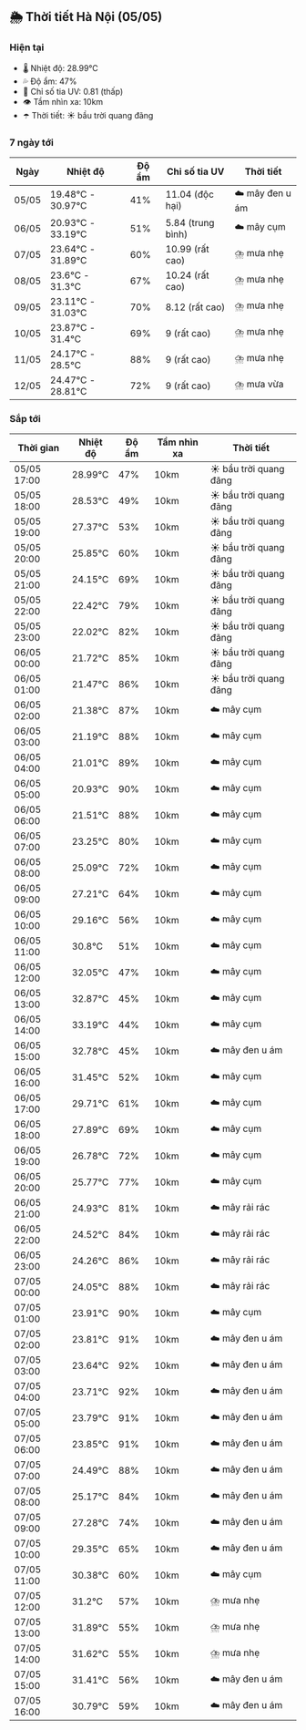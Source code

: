 ## 🌦️ Thời tiết Hà Nội (05/05)

### Hiện tại

- 🌡️ Nhiệt độ: 28.99℃
- 💦 Độ ẩm: 47%
- 🌟 Chỉ số tia UV: 0.81 (thấp)
- 👁️ Tầm nhìn xa: 10km
- ☂️ Thời tiết: ☀️ bầu trời quang đãng

### 7 ngày tới

| Ngày | Nhiệt độ | Độ ẩm | Chỉ số tia UV | Thời tiết |
| --- | --- | --- | --- | --- |
| 05/05 | 19.48℃ - 30.97℃ | 41% | 11.04 (độc hại) | ☁️ mây đen u ám |
| 06/05 | 20.93℃ - 33.19℃ | 51% | 5.84 (trung bình) | ☁️ mây cụm |
| 07/05 | 23.64℃ - 31.89℃ | 60% | 10.99 (rất cao) | ⛈️ mưa nhẹ |
| 08/05 | 23.6℃ - 31.3℃ | 67% | 10.24 (rất cao) | ⛈️ mưa nhẹ |
| 09/05 | 23.11℃ - 31.03℃ | 70% | 8.12 (rất cao) | ⛈️ mưa nhẹ |
| 10/05 | 23.87℃ - 31.4℃ | 69% | 9 (rất cao) | ⛈️ mưa nhẹ |
| 11/05 | 24.17℃ - 28.5℃ | 88% | 9 (rất cao) | ⛈️ mưa nhẹ |
| 12/05 | 24.47℃ - 28.81℃ | 72% | 9 (rất cao) | ⛈️ mưa vừa |

### Sắp tới

| Thời gian | Nhiệt độ | Độ ẩm | Tầm nhìn xa | Thời tiết |
| --- | --- | --- | --- | --- |
| 05/05 17:00 | 28.99℃ | 47% | 10km | ☀️ bầu trời quang đãng |
| 05/05 18:00 | 28.53℃ | 49% | 10km | ☀️ bầu trời quang đãng |
| 05/05 19:00 | 27.37℃ | 53% | 10km | ☀️ bầu trời quang đãng |
| 05/05 20:00 | 25.85℃ | 60% | 10km | ☀️ bầu trời quang đãng |
| 05/05 21:00 | 24.15℃ | 69% | 10km | ☀️ bầu trời quang đãng |
| 05/05 22:00 | 22.42℃ | 79% | 10km | ☀️ bầu trời quang đãng |
| 05/05 23:00 | 22.02℃ | 82% | 10km | ☀️ bầu trời quang đãng |
| 06/05 00:00 | 21.72℃ | 85% | 10km | ☀️ bầu trời quang đãng |
| 06/05 01:00 | 21.47℃ | 86% | 10km | ☀️ bầu trời quang đãng |
| 06/05 02:00 | 21.38℃ | 87% | 10km | ☁️ mây cụm |
| 06/05 03:00 | 21.19℃ | 88% | 10km | ☁️ mây cụm |
| 06/05 04:00 | 21.01℃ | 89% | 10km | ☁️ mây cụm |
| 06/05 05:00 | 20.93℃ | 90% | 10km | ☁️ mây cụm |
| 06/05 06:00 | 21.51℃ | 88% | 10km | ☁️ mây cụm |
| 06/05 07:00 | 23.25℃ | 80% | 10km | ☁️ mây cụm |
| 06/05 08:00 | 25.09℃ | 72% | 10km | ☁️ mây cụm |
| 06/05 09:00 | 27.21℃ | 64% | 10km | ☁️ mây cụm |
| 06/05 10:00 | 29.16℃ | 56% | 10km | ☁️ mây cụm |
| 06/05 11:00 | 30.8℃ | 51% | 10km | ☁️ mây cụm |
| 06/05 12:00 | 32.05℃ | 47% | 10km | ☁️ mây cụm |
| 06/05 13:00 | 32.87℃ | 45% | 10km | ☁️ mây cụm |
| 06/05 14:00 | 33.19℃ | 44% | 10km | ☁️ mây cụm |
| 06/05 15:00 | 32.78℃ | 45% | 10km | ☁️ mây đen u ám |
| 06/05 16:00 | 31.45℃ | 52% | 10km | ☁️ mây cụm |
| 06/05 17:00 | 29.71℃ | 61% | 10km | ☁️ mây cụm |
| 06/05 18:00 | 27.89℃ | 69% | 10km | ☁️ mây cụm |
| 06/05 19:00 | 26.78℃ | 72% | 10km | ☁️ mây cụm |
| 06/05 20:00 | 25.77℃ | 77% | 10km | ☁️ mây cụm |
| 06/05 21:00 | 24.93℃ | 81% | 10km | ☁️ mây rải rác |
| 06/05 22:00 | 24.52℃ | 84% | 10km | ☁️ mây rải rác |
| 06/05 23:00 | 24.26℃ | 86% | 10km | ☁️ mây rải rác |
| 07/05 00:00 | 24.05℃ | 88% | 10km | ☁️ mây rải rác |
| 07/05 01:00 | 23.91℃ | 90% | 10km | ☁️ mây cụm |
| 07/05 02:00 | 23.81℃ | 91% | 10km | ☁️ mây đen u ám |
| 07/05 03:00 | 23.64℃ | 92% | 10km | ☁️ mây đen u ám |
| 07/05 04:00 | 23.71℃ | 92% | 10km | ☁️ mây đen u ám |
| 07/05 05:00 | 23.79℃ | 91% | 10km | ☁️ mây đen u ám |
| 07/05 06:00 | 23.85℃ | 91% | 10km | ☁️ mây đen u ám |
| 07/05 07:00 | 24.49℃ | 88% | 10km | ☁️ mây đen u ám |
| 07/05 08:00 | 25.17℃ | 84% | 10km | ☁️ mây đen u ám |
| 07/05 09:00 | 27.28℃ | 74% | 10km | ☁️ mây đen u ám |
| 07/05 10:00 | 29.35℃ | 65% | 10km | ☁️ mây đen u ám |
| 07/05 11:00 | 30.38℃ | 60% | 10km | ☁️ mây cụm |
| 07/05 12:00 | 31.2℃ | 57% | 10km | ⛈️ mưa nhẹ |
| 07/05 13:00 | 31.89℃ | 55% | 10km | ⛈️ mưa nhẹ |
| 07/05 14:00 | 31.62℃ | 55% | 10km | ⛈️ mưa nhẹ |
| 07/05 15:00 | 31.41℃ | 56% | 10km | ☁️ mây đen u ám |
| 07/05 16:00 | 30.79℃ | 59% | 10km | ☁️ mây đen u ám |
